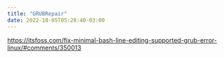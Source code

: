 ```yaml
---
title: "GRUBRepair"
date: 2022-10-05T05:28:40-03:00
---
```

https://itsfoss.com/fix-minimal-bash-line-editing-supported-grub-error-linux/#comments/350013


